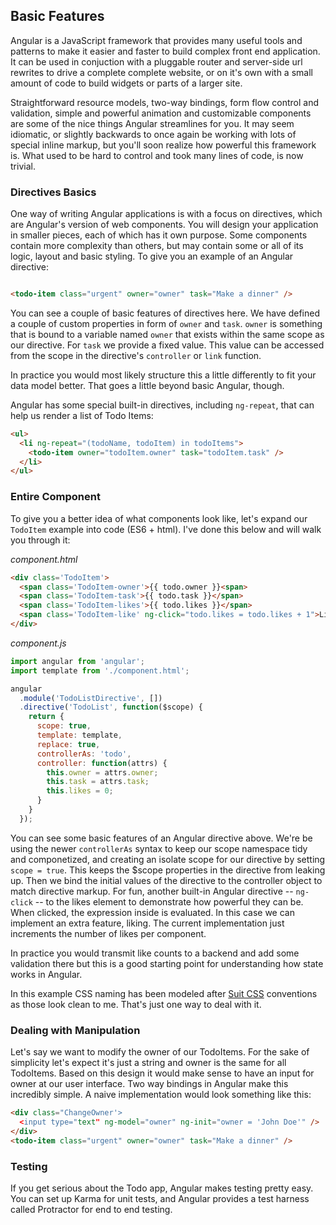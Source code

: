 ## Basic Features

Angular is a JavaScript framework that provides many useful tools and patterns to make it easier and faster to build complex front end application. It can be used in conjuction with a pluggable router and server-side url rewrites to drive a complete complete website, or on it's own with a small amount of code to build widgets or parts of a larger site.

Straightforward resource models, two-way bindings, form flow control and validation, simple and powerful animation and customizable components are some of the nice things Angular streamlines for you. It may seem idiomatic, or slightly backwards to once again be working with lots of special inline markup, but you'll soon realize how powerful this framework is. What used to be hard to control and took many lines of code, is now trivial.

### Directives Basics

One way of writing Angular applications is with a focus on directives, which are Angular's version of web components. You will design your application in smaller pieces, each of which has it own purpose. Some components contain more complexity than others, but may contain some or all of its logic, layout and basic styling. To give you an example of an Angular directive:

```html

<todo-item class="urgent" owner="owner" task="Make a dinner" />

```

You can see a couple of basic features of directives here. We have defined a couple of custom properties in form of `owner` and `task`. `owner` is something that is bound to a variable named `owner` that exists within the same scope as our directive. For `task` we provide a fixed value. This value can be accessed from the scope in the directive's `controller` or `link` function.

In practice you would most likely structure this a little differently to fit your data model better. That goes a little beyond basic Angular, though.

Angular has some special built-in directives, including `ng-repeat`, that can help us render a list of Todo Items:

```html
<ul>
  <li ng-repeat="(todoName, todoItem) in todoItems">
    <todo-item owner="todoItem.owner" task="todoItem.task" />
  </li>
</ul>
```

### Entire Component

To give you a better idea of what components look like, let's expand our `TodoItem` example into code (ES6 + html). I've done this below and will walk you through it:

*component.html*
```html
<div class='TodoItem'>
  <span class='TodoItem-owner'>{{ todo.owner }}<span>
  <span class='TodoItem-task'>{{ todo.task }}</span>
  <span class='TodoItem-likes'>{{ todo.likes }}</span>
  <span class='TodoItem-like' ng-click="todo.likes = todo.likes + 1">Like</span>
</div>
```

*component.js*
```javascript
import angular from 'angular';
import template from './component.html';

angular
  .module('TodoListDirective', [])
  .directive('TodoList', function($scope) {
    return {
      scope: true,
      template: template,
      replace: true,
      controllerAs: 'todo',
      controller: function(attrs) {
        this.owner = attrs.owner;
        this.task = attrs.task;
        this.likes = 0;
      }
    }
  });
```

You can see some basic features of an Angular directive above. We're be using the newer `controllerAs` syntax to keep our scope namespace tidy and componetized, and creating an isolate scope for our directive by setting `scope = true`. This keeps the $scope properties in the directive from leaking up. Then we bind the initial values of the directive to the controller object to match directive markup. For fun, another built-in Angular directive -- `ng-click` -- to the likes element to demonstrate how powerful they can be. When clicked, the expression inside is evaluated. In this case we can implement an extra feature, liking. The current implementation just increments the number of likes per component.

In practice you would transmit like counts to a backend and add some validation there but this is a good starting point for understanding how state works in Angular.

In this example CSS naming has been modeled after [Suit CSS](http://suitcss.github.io/) conventions as those look clean to me. That's just one way to deal with it.

### Dealing with Manipulation

Let's say we want to modify the owner of our TodoItems. For the sake of simplicity let's expect it's just a string and owner is the same for all TodoItems. Based on this design it would make sense to have an input for owner at our user interface. Two way bindings in Angular make this incredibly simple. A naive implementation would look something like this:

```html
<div class="ChangeOwner'>
  <input type="text" ng-model="owner" ng-init="owner = 'John Doe'" />
</div>
<todo-item class="urgent" owner="owner" task="Make a dinner" />
```

### Testing

If you get serious about the Todo app, Angular makes testing pretty easy. You can set up Karma for unit tests, and Angular provides a test harness called Protractor for end to end testing.